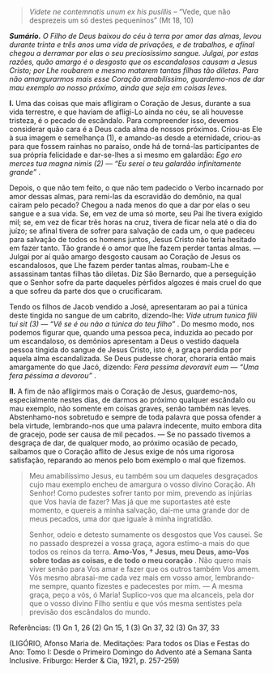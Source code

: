 > *Videte ne contemnatis unum ex his pusillis* – “Vede, que não desprezeis um só destes pequeninos” (Mt 18, 10)

***Sumário.** O Filho de Deus baixou do céu à terra por amor das almas, levou durante trinta e três anos uma vida de privações, e de trabalhos, e afinal chegou a derramar por elas o seu preciosíssimo sangue. Julgai, por estas razões, quão amargo é o desgosto que os escandalosos causam a Jesus Cristo; por Lhe roubarem e mesmo matarem tantas filhas tão diletas. Para não amargurarmos mais esse Coração amabilíssimo, guardemo-nos de dar mau exemplo ao nosso próximo, ainda que seja em coisas leves.*

**I.** Uma das coisas que mais afligiram o Coração de Jesus, durante a sua vida terrestre, e que haviam de afligi-Lo ainda no céu, se ali houvesse tristeza, é o pecado de escândalo. Para compreender isso, devemos considerar quão cara é a Deus cada alma de nossos próximos. Criou-as Ele à sua imagem e semelhança (1), e amando-as desde a eternidade, criou-as para que fossem rainhas no paraíso, onde há de torná-las participantes de sua própria felicidade e dar-se-lhes a si mesmo em galardão: *Ego ero merces tua magna nimis (2) — “Eu serei o teu galardão infinitamente grande”* .

Depois, o que não tem feito, o que não tem padecido o Verbo incarnado por amor dessas almas, para remi-las da escravidão do demônio, na qual caíram pelo pecado? Chegou a nada menos do que a dar por elas o seu sangue e a sua vida. Se, em vez de uma só morte, seu Pai lhe tivera exigido mil; se, em vez de ficar três horas na cruz, tivera de ficar nela até o dia do juízo; se afinal tivera de sofrer para salvação de cada um, o que padeceu para salvação de todos os homens juntos, Jesus Cristo não teria hesitado em fazer tanto. Tão grande é o amor que lhe fazem perder tantas almas. — Julgai por aí quão amargo desgosto causam ao Coração de Jesus os escandalosos, que Lhe fazem perder tantas almas, roubam-Lhe e assassinam tantas filhas tão diletas. Diz São Bernardo, que a perseguição que o Senhor sofre da parte daqueles pérfidos algozes é mais cruel do que a que sofreu da parte dos que o crucificaram.

Tendo os filhos de Jacob vendido a José, apresentaram ao pai a túnica deste tingida no sangue de um cabrito, dizendo-lhe: *Vide utrum tunica filii tui sit (3) — “Vê se é ou não a túnica do teu filho”* . Do mesmo modo, nos podemos figurar que, quando uma pessoa peca, induzida ao pecado por um escandaloso, os demônios apresentam a Deus o vestido daquela pessoa tingida do sangue de Jesus Cristo, isto é, a graça perdida por aquela alma escandalizada. Se Deus pudesse chorar, choraria então mais amargamente do que Jacó, dizendo: *Fera pessima devoravit eum — “Uma fera péssima a devorou”* .

**II.** A fim de não afligirmos mais o Coração de Jesus, guardemo-nos, especialmente nestes dias, de darmos ao próximo qualquer escândalo ou mau exemplo, não somente em coisas graves, senão também nas leves. Abstenhamo-nos sobretudo e sempre de toda palavra que possa ofender a bela virtude, lembrando-nos que uma palavra indecente, muito embora dita de gracejo, pode ser causa de mil pecados. — Se no passado tivemos a desgraça de dar, de qualquer modo, ao próximo ocasião de pecado, saibamos que o Coração aflito de Jesus exige de nós uma rigorosa satisfação, reparando ao menos pelo bom exemplo o mal que fizemos.

> Meu amabilíssimo Jesus, eu também sou um daqueles desgraçados cujo mau exemplo encheu de amargura o vosso divino Coração. Ah Senhor! Como pudestes sofrer tanto por mim, prevendo as injúrias que Vos havia de fazer? Mas já que me suportastes até este momento, e quereis a minha salvação, dai-me uma grande dor de meus pecados, uma dor que iguale à minha ingratidão.
>
> Senhor, odeio e detesto sumamente os desgostos que Vos causei. Se no passado desprezei a vossa graça, agora estimo-a mais do que todos os reinos da terra. **Amo-Vos, † Jesus, meu Deus, amo-Vos sobre todas as coisas, e de todo o meu coração** . Não quero mais viver senão para Vos amar e fazer que os outros também Vos amem. Vós mesmo abrasai-me cada vez mais em vosso amor, lembrando-me sempre, quanto fizestes e padecestes por mim. — A mesma graça, peço a vós, ó Maria! Suplico-vos que ma alcanceis, pela dor que o vosso divino Filho sentiu e que vós mesma sentistes pela previsão dos escândalos do mundo.

Referências: (1) Gn 1, 26 (2) Gn 15, 1 (3) Gn 37, 32 (3) Gn 37, 33

(LIGÓRIO, Afonso Maria de. Meditações: Para todos os Dias e Festas do Ano: Tomo I: Desde o Primeiro Domingo do Advento até a Semana Santa Inclusive. Friburgo: Herder & Cia, 1921, p. 257-259)
